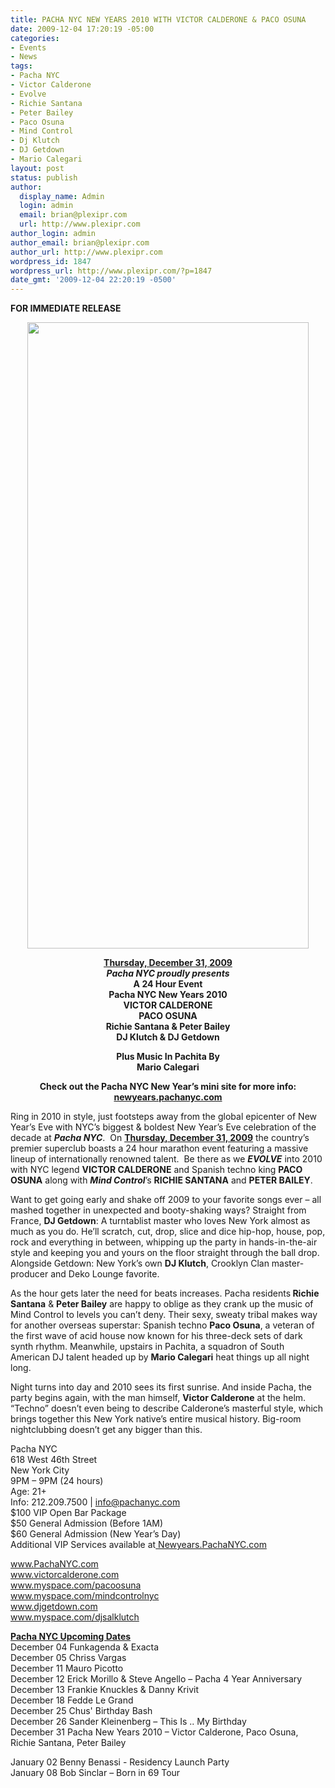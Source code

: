 ```yaml
---
title: PACHA NYC NEW YEARS 2010 WITH VICTOR CALDERONE & PACO OSUNA
date: 2009-12-04 17:20:19 -05:00
categories:
- Events
- News
tags:
- Pacha NYC
- Victor Calderone
- Evolve
- Richie Santana
- Peter Bailey
- Paco Osuna
- Mind Control
- Dj Klutch
- DJ Getdown
- Mario Calegari
layout: post
status: publish
author:
  display_name: Admin
  login: admin
  email: brian@plexipr.com
  url: http://www.plexipr.com
author_login: admin
author_email: brian@plexipr.com
author_url: http://www.plexipr.com
wordpress_id: 1847
wordpress_url: http://www.plexipr.com/?p=1847
date_gmt: '2009-12-04 22:20:19 -0500'
---
```


<p><strong>FOR IMMEDIATE RELEASE</strong></p>
<p style="text-align: center;"><strong><a href="http://www.pachanyc.com"><img class="aligncenter" title="Pacha NYC New Years Eve" src="http://www.pachanyc.com/flyers/web_123109.jpg" alt="" width="450" height="1002" /></a></strong><strong></strong></p>
<p style="text-align: center;"><strong><span style="text-decoration: underline;">Thursday, December 31, 2009</span><br />
<em>Pacha NYC proudly presents</em><br />
A 24 Hour Event<br />
Pacha NYC New Years 2010<br />
VICTOR CALDERONE<br />
PACO OSUNA<br />
Richie Santana &amp; Peter Bailey<br />
DJ Klutch &amp; DJ Getdown</p>
<p></strong></p>
<p style="text-align: center;"><strong>Plus Music In Pachita By<br />
Mario Calegari</p>
<p></strong></p>
<p style="text-align: center;"><strong>Check out the Pacha NYC New Year’s mini site for more info:</strong><strong> <a href="http://www."><br />
newyears.pachanyc.com</a></strong></p>
<p>Ring in 2010 in style, just footsteps away from the global epicenter of New Year’s Eve with NYC’s biggest &amp; boldest New Year’s Eve celebration of the decade at <em><strong>Pacha NYC</strong></em>.  On <span style="text-decoration: underline;"><strong>Thursday, December 31, 2009</strong></span> the country’s premier superclub boasts a 24 hour marathon event featuring a massive lineup of internationally renowned talent.  Be there as we <em><strong>EVOLVE</strong></em> into 2010 with NYC legend <strong>VICTOR CALDERONE</strong> and Spanish techno king <strong>PACO OSUNA</strong> along with <em><strong>Mind Control</strong></em>’s <strong>RICHIE SANTANA</strong> and <strong>PETER BAILEY</strong>.</p>
<p>Want to get going early and shake off 2009 to your favorite songs ever – all mashed together in unexpected and booty-shaking ways? Straight from France, <strong>DJ Getdown</strong>: A turntablist master who loves New York almost as much as you do. He’ll scratch, cut, drop, slice and dice hip-hop, house, pop, rock and everything in between, whipping up the party in hands-in-the-air style and keeping you and yours on the floor straight through the ball drop. Alongside Getdown: New York’s own <strong>DJ Klutch</strong>, Crooklyn Clan master-producer and Deko Lounge favorite.</p>
<p>As the hour gets later the need for beats increases. Pacha residents<strong> Richie Santana</strong> &amp; <strong>Peter Bailey</strong> are happy to oblige as they crank up the music of Mind Control to levels you can’t deny. Their sexy, sweaty tribal makes way for another overseas superstar: Spanish techno <strong>Paco Osuna</strong>, a veteran of the first wave of acid house now known for his three-deck sets of dark synth rhythm. Meanwhile, upstairs in Pachita, a squadron of South American DJ talent headed up by <strong>Mario Calegari</strong> heat things up all night long.</p>
<p>Night turns into day and 2010 sees its first sunrise. And inside Pacha, the party begins again, with the man himself, <strong>Victor Calderone</strong> at the helm. “Techno” doesn’t even being to describe Calderone’s masterful style, which brings together this New York native’s entire musical history. Big-room nightclubbing doesn’t get any bigger than this.</p>
<p>Pacha NYC<br />
618 West 46th Street<br />
New York City<br />
9PM – 9PM (24 hours)<br />
Age: 21+<br />
Info: 212.209.7500 | <a href="http://">info@pachanyc.com</a><br />
$100 VIP Open Bar Package<br />
$50 General Admission (Before 1AM)<br />
$60 General Admission (New Year’s Day)<br />
Additional VIP Services available at<a href="http://www."> Newyears.PachaNYC.com</a></p>
<p><a href="http://">www.PachaNYC.com</a><br />
<a href="http://">www.victorcalderone.com</a><br />
<a href="http://">www.myspace.com/pacoosuna</a><br />
<a href="http://">www.myspace.com/mindcontrolnyc</a><br />
<a href="http://">www.djgetdown.com</a><br />
<a href="http://">www.myspace.com/djsalklutch</a></p>
<p><span style="text-decoration: underline;"><strong>Pacha NYC Upcoming Dates</strong></span><br />
December 04 Funkagenda &amp; Exacta<br />
December 05 Chriss Vargas<br />
December 11 Mauro Picotto<br />
December 12 Erick Morillo &amp; Steve Angello – Pacha 4 Year Anniversary<br />
December 13 Frankie Knuckles &amp; Danny Krivit<br />
December 18 Fedde Le Grand<br />
December 25 Chus' Birthday Bash<br />
December 26 Sander Kleinenberg – This Is .. My Birthday<br />
December 31 Pacha New Years 2010 – Victor Calderone, Paco Osuna, Richie Santana, Peter Bailey</p>
<p>January 02 Benny Benassi - Residency Launch Party<br />
January 08 Bob Sinclar – Born in 69 Tour</p>
